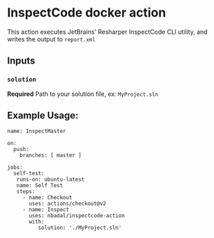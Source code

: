 # InspectCode docker action

This action executes JetBrains' Resharper InspectCode CLI utility, and writes the output to `report.xml`

## Inputs

### `solution`

**Required** Path to your solution file, ex: `MyProject.sln`

## Example Usage:


```
name: InspectMaster

on:
  push:
    branches: [ master ]

jobs:
  self-test:
   runs-on: ubuntu-latest
   name: Self Test
   steps:
     - name: Checkout
       uses: actions/checkout@v2
     - name: Inspect
       uses: nbadal/inspectcode-action
       with:
          solution: './MyProject.sln'
```
